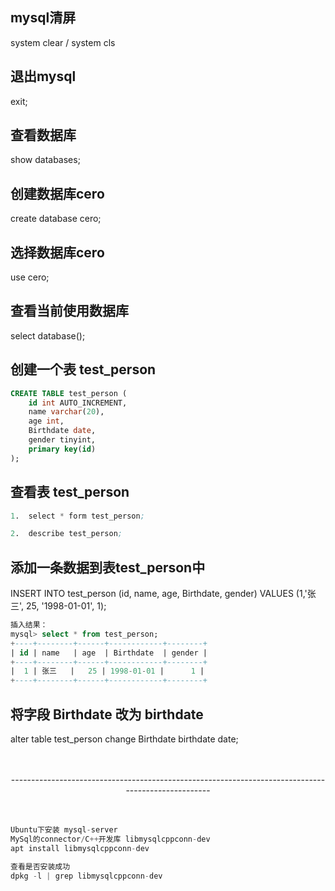 ## mysql清屏
system clear  /  system cls

## 退出mysql
exit;

## 查看数据库
show databases;

## 创建数据库cero
create database cero;

## 选择数据库cero
use cero;

## 查看当前使用数据库
select database();

## 创建一个表 test_person
```sql
CREATE TABLE test_person (
    id int AUTO_INCREMENT,
    name varchar(20),
    age int,
    Birthdate date,
    gender tinyint,
    primary key(id)
);
```

## 查看表 test_person
```s
1.  select * form test_person;

2.  describe test_person;
```

## 添加一条数据到表test_person中
INSERT INTO test_person (id, name, age, Birthdate, gender) VALUES (1,'张三', 25, '1998-01-01', 1);
```sql
插入结果：
mysql> select * from test_person;
+----+--------+------+------------+--------+
| id | name   | age  | Birthdate  | gender |
+----+--------+------+------------+--------+
|  1 | 张三   |   25 | 1998-01-01 |      1 |
+----+--------+------+------------+--------+
```

## 将字段 Birthdate 改为 birthdate
alter table test_person change Birthdate birthdate date;




<br>
<br>
<center>---------------------------------------------------------------------------------------------------</center>
<br>
<br>

```cpp
Ubuntu下安装 mysql-server
MySql的connector/C++开发库 libmysqlcppconn-dev
apt install libmysqlcppconn-dev

查看是否安装成功
dpkg -l | grep libmysqlcppconn-dev

```
